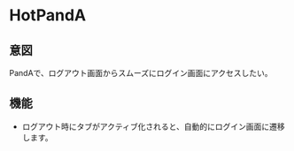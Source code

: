 # HotPandA
## 意図
PandAで、ログアウト画面からスムーズにログイン画面にアクセスしたい。

## 機能
- ログアウト時にタブがアクティブ化されると、自動的にログイン画面に遷移します。